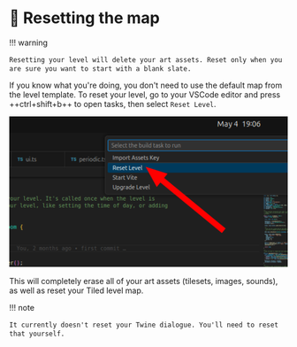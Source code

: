 # 🔄 Resetting the map

!!! warning

    Resetting your level will delete your art assets. Reset only when you are sure you want to start with a blank slate.

If you know what you're doing, you don't need to use the default map from the level template. To reset your level, go to your VSCode editor and press ++ctrl+shift+b++ to open tasks, then select `Reset Level`.

![reset](./assets/reset.png)

This will completely erase all of your art assets (tilesets, images, sounds), as well as reset your Tiled level map.

!!! note

    It currently doesn't reset your Twine dialogue. You'll need to reset that yourself.
